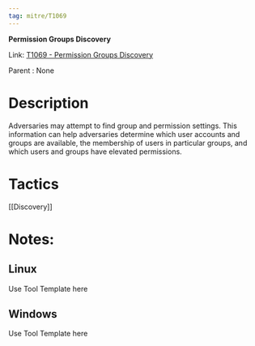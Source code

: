 ```yaml
---
tag: mitre/T1069
---
```


**Permission Groups Discovery**

Link: [T1069 - Permission Groups Discovery](https://attack.mitre.org/techniques/T1069)

Parent : None


# Description

Adversaries may attempt to find group and permission settings. This information can help adversaries determine which user accounts and groups are available, the membership of users in particular groups, and which users and groups have elevated permissions.

# Tactics


[[Discovery]]


# Notes:

## Linux

Use Tool Template here

## Windows

Use Tool Template here